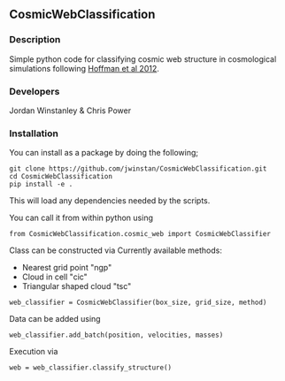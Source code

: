 ## CosmicWebClassification 

### Description
Simple python code for classifying cosmic web structure in cosmological simulations following [Hoffman et al 2012](https://academic.oup.com/mnras/article/425/3/2049/982860).

### Developers
Jordan Winstanley & Chris Power

### Installation
You can install as a package by doing the following;

```
git clone https://github.com/jwinstan/CosmicWebClassification.git
cd CosmicWebClassification
pip install -e .
```
This will load any dependencies needed by the scripts. 

You can call it from within python using 
```
from CosmicWebClassification.cosmic_web import CosmicWebClassifier
```

Class can be constructed via
Currently available methods:
  - Nearest grid point "ngp"
  - Cloud in cell "cic"
  - Triangular shaped cloud "tsc"

```
web_classifier = CosmicWebClassifier(box_size, grid_size, method)
```

Data can be added using
```
web_classifier.add_batch(position, velocities, masses)
```

Execution via
```
web = web_classifier.classify_structure()
```
